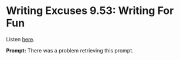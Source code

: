 # Writing Excuses 9.53: Writing For Fun 

Listen [here](http://www.writingexcuses.com/2014/12/21/writing-excuses-9-53-writing-for-fun/). 

**Prompt:** There was a problem retrieving this prompt.